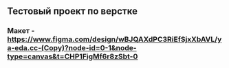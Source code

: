 ## Тестовый проект по верстке

### Макет - https://www.figma.com/design/wBJQAXdPC3RiEfSjxXbAVL/ya-eda.cc-(Copy)?node-id=0-1&node-type=canvas&t=CHP1FigMf6r8zSbt-0
